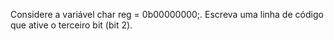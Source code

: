 Considere a variável char reg = 0b00000000;. Escreva uma linha de código que ative o terceiro bit (bit 2).
